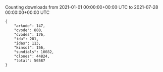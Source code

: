 
Counting downloads from 2021-01-01 00:00:00+00:00 UTC to 2021-07-28 00:00:00+00:00 UTC

```
{
    "arkode": 147,
    "cvode": 808,
    "cvodes": 176,
    "ida": 281,
    "idas": 113,
    "kinsol": 156,
    "sundials": 10082,
    "clones": 44824,
    "total": 56587
}
```
